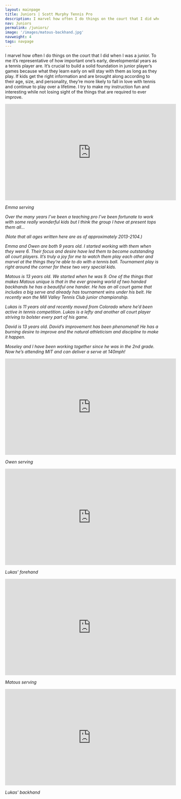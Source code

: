 ```yaml
---
layout: mainpage
title: Juniors | Scott Murphy Tennis Pro
description: I marvel how often I do things on the court that I did when I was a junior. To me it’s representative of how important one’s early, developmental years as a tennis player are.
nav: Juniors
permalink: /juniors/
image: '/images/matous-backhand.jpg'
navweight: 4
tags: navpage
---
```


I marvel how often I do things on the court that I did when I was a junior. To me it’s representative of how important one’s early, developmental years as a tennis player are. It’s crucial to build a solid foundation in junior player’s games because what they learn early on will stay with them as long as they play. If kids get the right information and are brought along according to their age, size, and personality, they’re more likely to fall in love with tennis and continue to play over a lifetime. I try to make my instruction fun and interesting while not losing sight of the things that are required to ever improve.

<iframe width="560" height="315" src="https://www.youtube.com/embed/tjOsn9hJrio" title="YouTube video player" frameborder="0" allow="accelerometer; autoplay; clipboard-write; encrypted-media; gyroscope; picture-in-picture" allowfullscreen></iframe>

<em>Emma serving<em>

Over the many years I’ve been a teaching pro I’ve been fortunate to work with some really wonderful kids but I think the group I have at present tops them all…

<em>(Note that all ages written here are as of approximately 2013-2104.)<em>

Emma and Owen are both 9 years old. I started working with them when they were 6. Their focus and desire have led them to become outstanding all court players. It’s truly a joy for me to watch them play each other and marvel at the things they’re able to do with a tennis ball. Tournament play is right around the corner for these two very special kids.

Matous is 13 years old. We started when he was 9. One of the things that makes Matous unique is that in the ever growing world of two handed backhands he has a beautiful one hander. He has an all court game that includes a big serve and already has tournament wins under his belt. He recently won the Mill Valley Tennis Club junior championship.

Lukas is 11 years old and recently moved from Colorado where he’d been active in tennis competition. Lukas is a lefty and another all court player striving to bolster every part of his game.

David is 13 years old. David’s improvement has been phenomenal! He has a burning desire to improve and the natural athleticism and discipline to make it happen.

Moseley and I have been working together since he was in the 2nd grade. Now he’s attending MIT and can deliver a serve at 140mph!

<iframe width="560" height="315" src="https://www.youtube.com/embed/OuH1SfaZWQ8" title="YouTube video player" frameborder="0" allow="accelerometer; autoplay; clipboard-write; encrypted-media; gyroscope; picture-in-picture" allowfullscreen></iframe>

<em>Owen serving<em>


<iframe width="560" height="315" src="https://www.youtube.com/embed/GffWoa0HKJg" title="YouTube video player" frameborder="0" allow="accelerometer; autoplay; clipboard-write; encrypted-media; gyroscope; picture-in-picture" allowfullscreen></iframe>

<em>Lukas' forehand<em>

<iframe width="560" height="315" src="https://www.youtube.com/embed/bIFj9rROkWA" title="YouTube video player" frameborder="0" allow="accelerometer; autoplay; clipboard-write; encrypted-media; gyroscope; picture-in-picture" allowfullscreen></iframe>

<em>Matous serving</em>

<iframe width="560" height="315" src="https://www.youtube.com/embed/9tXU7F8IEKE" title="YouTube video player" frameborder="0" allow="accelerometer; autoplay; clipboard-write; encrypted-media; gyroscope; picture-in-picture" allowfullscreen></iframe>

<em>Lukas' backhand<em>

<!--

<div class="gallery-box">
  <div class="gallery">
	<img src="/images/bjorn.jpg">
	<img src="/images/david.jpg">
	<img src="/images/lukas.jpg">
	<img src="/images/matous.jpg">
	<img src="/images/moseley.jpg">
	<img src="/images/owen.jpg">
  </div>
</div>

-->
